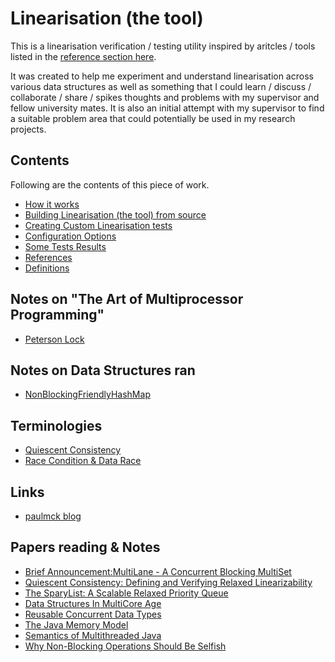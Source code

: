 # Linearisation (the tool)

This is a linearisation verification / testing utility inspired by aritcles / tools listed in the
[reference section here](docs/references.md).

It was created to help me experiment and understand linearisation across various data structures
as well as something that I could learn / discuss / collaborate / share / spikes thoughts and problems
with my supervisor and fellow university mates. It is also an initial attempt with my supervisor to find a
suitable problem area that could potentially be used in my research projects.


## Contents
Following are the contents of this piece of work.

- [How it works](docs/how_it_works.md)
- [Building Linearisation (the tool) from source](docs/building.md)
- [Creating Custom Linearisation tests](docs/create_custom_linearisation_tests.md)
- [Configuration Options](docs/configuration_options.md)
- [Some Tests Results](docs/some_tests_results.md)
- [References](docs/references.md)
- [Definitions](docs/definitions.md)


## Notes on "The Art of Multiprocessor Programming"
- [Peterson Lock](taomp/ch2/peterson_lock.md)

## Notes on Data Structures ran
- [NonBlockingFriendlyHashMap](linearisation-datastructures/nonblockingfriendlyhashmap.md)

## Terminologies
- [Quiescent Consistency](terminologies/quiescent_consistency.md)
- [Race Condition & Data Race](terminologies/race.md)


## Links
- [paulmck blog](http://paulmck.livejournal.com/)


## Papers reading & Notes
- [Brief Announcement:MultiLane - A Concurrent Blocking MultiSet](papers/p1.md)
- [Quiescent Consistency: Defining and Verifying Relaxed Linearizability](papers/p2.md)
- [The SparyList: A Scalable Relaxed Priority Queue](papers/p3.md)
- [Data Structures In MultiCore Age](papers/p4.md)
- [Reusable Concurrent Data Types](papers/p5.md)
- [The Java Memory Model](papers/p6.md)
- [Semantics of Multithreaded Java](papers/p7.md)
- [Why Non-Blocking Operations Should Be Selfish](papers/p8.md)


